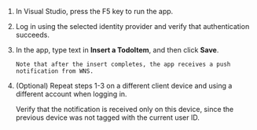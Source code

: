 
1. In Visual Studio, press the F5 key to run the app.

2. Log in using the selected identity provider and verify that authentication succeeds. 

3. In the app, type text in **Insert a TodoItem**, and then click **Save**.

       Note that after the insert completes, the app receives a push notification from WNS.
4. (Optional) Repeat steps 1-3 on a different client device and using a different account when logging in.  

    Verify that the notification is received only on this device, since the previous device was not tagged with the current user ID. 


